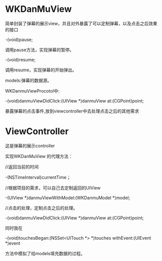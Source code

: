 


# WKDanMuView
简单封装了弹幕的展示view，并且对外暴露了可以定制弹幕，以及点击之后效果的接口


-(void)pause;


调用pause方法，实现弹幕的暂停。


-(void)resume;


调用resume，实现弹幕的开始弹出。



models:弹幕的数据源。



WKDanmuViewProcotol中:


-(void)danmuViewDidClick:(UIView *)danmuView at:(CGPoint)point;


暴露弹幕的点击事件,放到viewcontroller中去处理点击之后的其他需求


# ViewController
这是弹幕的展示controller


实现WKDanMuView 的代理方法：


//返回当前的时间


-(NSTimeInterval)currentTime；


//根据项目的需求，可以自己去定制返回的UIView


-(UIView *)danmuViewWithModel:(WKDanmuModel *)model;


//点击的处理，定制点击之后的处理。


-(void)danmuViewDidClick:(UIView *)danmuView at:(CGPoint)point;



同时我在


-(void)touchesBegan:(NSSet<UITouch *> *)touches withEvent:(UIEvent *)event


方法中模拟了给models填充数据的过程。
